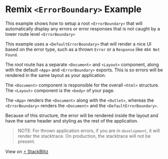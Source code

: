 # Remix `<ErrorBoundary>` Example

This example shows how to setup a root `<ErrorBoundary>` that will automatically
display any errors or error responses that is not caught by a lower route level
`<ErrorBoundary>`

This example uses a `<DefaultErrorBoundary>` that will render a nice UI based on
the error type, such as a thrown `Error` or a `Response` like `404 Not Found`.

The *root* route has a separate `<Document>` and `<Layout>` component, along with
the default `<App>` and `<ErrorBoundary>` exports. This is so errors will be rendered
in the same layout as your application.

The `<Document>` component is responsible for the overall `<html>` structure. The
`<Layout>` component is the `<body>` of your page.

The `<App>` renders the `<Document>` along with the `<Outlet>`, whereas the
`<ErrorBoundary>` renders the `<Document>` and the `<DefaultErrorBoundary>`.

Because of this structure, the error will be rendered inside the layout and have
the same header and styling as the rest of the application.

>NOTE: For thrown application errors, if you are in `development`, it will render
the stacktrace. On production, the stacktrace will not be present.

View on [⚡️ StackBlitz](https://stackblitz.com/github/kiliman/remix-root-errorboundary)